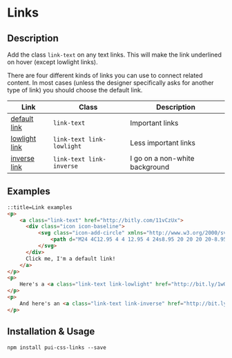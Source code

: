 # Links

## Description

Add the class `link-text` on any text links.
This will make the link underlined on hover (except lowlight links).

There are four different kinds of links you can use to connect related content.
In most cases (unless the designer specifically asks for another type of link)
you should choose the default link.

Link                                                                                                              | Class                           | Description
--------------------------------------------------------------------------------------------------------------    | ----------------------------    | -----------
<a class="link-text" href="http://bit.ly/1ulOAW7" target="_blank">default link</a>                                | `link-text`                     | Important links
<a class="link-text link-lowlight" href="http://bit.ly/1ulOAW7" target="_blank">lowlight link</a>                 | `link-text link-lowlight`       | Less important links
<a class="link-text link-inverse bg-dark-1" href="http://bit.ly/1ulOAW7" target="_blank">inverse link</a>         | `link-text link-inverse`        | I go on a non-white background

## Examples

```html
::title=Link examples
<p>
    <a class="link-text" href="http://bitly.com/11vCzUx">
      <div class="icon icon-baseline">
          <svg class="icon-add-circle" xmlns="http://www.w3.org/2000/svg" width="48" height="48" viewBox="0 0 48 48">
              <path d="M24 4C12.95 4 4 12.95 4 24s8.95 20 20 20 20-8.95 20-20S35.05 4 24 4zm10 22h-8v8h-4v-8h-8v-4h8v-8h4v8h8v4z"></path>
          </svg>
      </div>
      Click me, I'm a default link!
    </a>
</p>
<p>
    Here's a <a class="link-text link-lowlight" href="http://bit.ly/1wO7Nhv">less important link</a>
</p>
<p>
    And here's an <a class="link-text link-inverse" href="http://bit.ly/1wO7Nhv">inverse link</a>
</p>
```

## Installation & Usage

`npm install pui-css-links --save`
